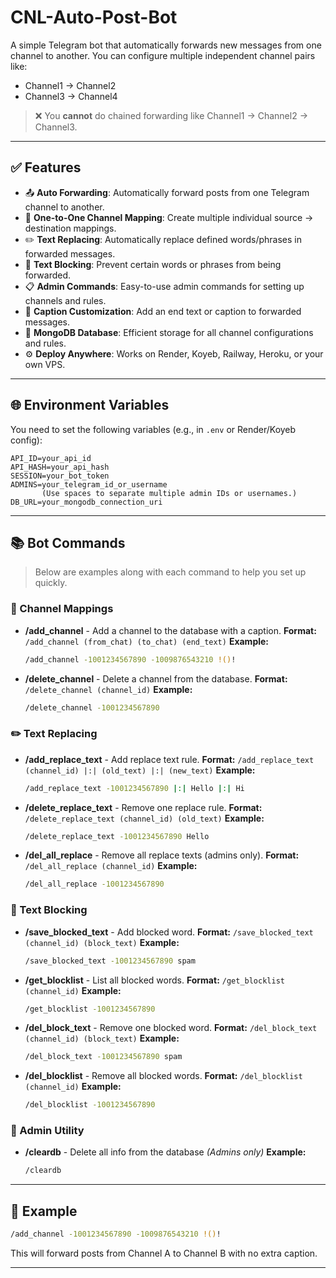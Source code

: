 # CNL-Auto-Post-Bot

A simple Telegram bot that automatically forwards new messages from one channel to another. You can configure multiple independent channel pairs like:

- Channel1 → Channel2  
- Channel3 → Channel4

> ❌ You **cannot** do chained forwarding like Channel1 → Channel2 → Channel3.

---

## ✅ Features

* 📤 **Auto Forwarding**: Automatically forward posts from one Telegram channel to another.
* 🔁 **One-to-One Channel Mapping**: Create multiple individual source → destination mappings.
* ✏️ **Text Replacing**: Automatically replace defined words/phrases in forwarded messages.
* 🚫 **Text Blocking**: Prevent certain words or phrases from being forwarded.
* 📋 **Admin Commands**: Easy-to-use admin commands for setting up channels and rules.
* 🧠 **Caption Customization**: Add an end text or caption to forwarded messages.
* 💾 **MongoDB Database**: Efficient storage for all channel configurations and rules.
* ⚙️ **Deploy Anywhere**: Works on Render, Koyeb, Railway, Heroku, or your own VPS.

---

## 🌐 Environment Variables

You need to set the following variables (e.g., in `.env` or Render/Koyeb config):

```env
API_ID=your_api_id
API_HASH=your_api_hash
SESSION=your_bot_token
ADMINS=your_telegram_id_or_username
       (Use spaces to separate multiple admin IDs or usernames.)
DB_URL=your_mongodb_connection_uri
```
---
## 📚 Bot Commands

> Below are examples along with each command to help you set up quickly.

### 🔘 Channel Mappings

* **/add\_channel** - Add a channel to the database with a caption.
  **Format:** `/add_channel (from_chat) (to_chat) (end_text)`
  **Example:**

  ```bash
  /add_channel -1001234567890 -1009876543210 !()!
  ```

* **/delete\_channel** - Delete a channel from the database.
  **Format:** `/delete_channel (channel_id)`
  **Example:**

  ```bash
  /delete_channel -1001234567890
  ```

### ✏️ Text Replacing

* **/add\_replace\_text** - Add replace text rule.
  **Format:** `/add_replace_text (channel_id) |:| (old_text) |:| (new_text)`
  **Example:**

  ```bash
  /add_replace_text -1001234567890 |:| Hello |:| Hi
  ```

* **/delete\_replace\_text** - Remove one replace rule.
  **Format:** `/delete_replace_text (channel_id) (old_text)`
  **Example:**

  ```bash
  /delete_replace_text -1001234567890 Hello
  ```

* **/del\_all\_replace** - Remove all replace texts (admins only).
  **Format:** `/del_all_replace (channel_id)`
  **Example:**

  ```bash
  /del_all_replace -1001234567890
  ```

### 🚫 Text Blocking

* **/save\_blocked\_text** - Add blocked word.
  **Format:** `/save_blocked_text (channel_id) (block_text)`
  **Example:**

  ```bash
  /save_blocked_text -1001234567890 spam
  ```

* **/get\_blocklist** - List all blocked words.
  **Format:** `/get_blocklist (channel_id)`
  **Example:**

  ```bash
  /get_blocklist -1001234567890
  ```

* **/del\_block\_text** - Remove one blocked word.
  **Format:** `/del_block_text (channel_id) (block_text)`
  **Example:**

  ```bash
  /del_block_text -1001234567890 spam
  ```

* **/del\_blocklist** - Remove all blocked words.
  **Format:** `/del_blocklist (channel_id)`
  **Example:**

  ```bash
  /del_blocklist -1001234567890
  ```

### 📂 Admin Utility

* **/cleardb** - Delete all info from the database
  *(Admins only)*
  **Example:**

  ```bash
  /cleardb
  ```

---

## 🔧 Example

```bash
/add_channel -1001234567890 -1009876543210 !()!
```

This will forward posts from Channel A to Channel B with no extra caption.

---
